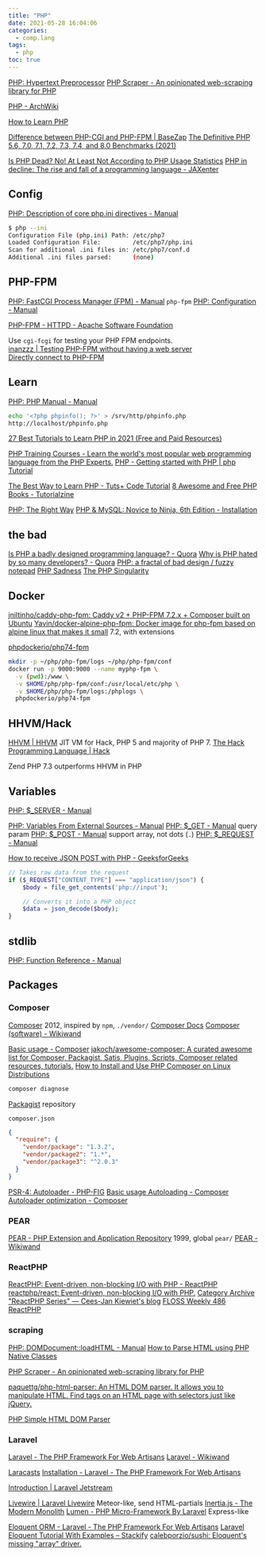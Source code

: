 ```yaml
---
title: "PHP"
date: 2021-05-28 16:04:06
categories:
  - comp.lang
tags:
  - php
toc: true
---
```


[PHP: Hypertext Preprocessor](https://www.php.net/)
[PHP Scraper - An opinionated web-scraping library for PHP](https://phpscraper.de/)

[PHP - ArchWiki](https://wiki.archlinux.org/title/PHP)

[How to Learn PHP](https://code.tutsplus.com/articles/how-to-learn-php--cms-37726)

[Difference between PHP-CGI and PHP-FPM | BaseZap](https://www.basezap.com/difference-php-cgi-php-fpm/)
[The Definitive PHP 5.6, 7.0, 7.1, 7.2, 7.3, 7.4, and 8.0 Benchmarks (2021)](https://kinsta.com/blog/php-benchmarks/)

[Is PHP Dead? No! At Least Not According to PHP Usage Statistics](https://kinsta.com/blog/is-php-dead/)
[PHP in decline: The rise and fall of a programming language - JAXenter](https://jaxenter.com/php-tiobe-sept-2019-162096.html)

## Config

[PHP: Description of core php.ini directives - Manual](https://www.php.net/manual/en/ini.core.php)

```sh
$ php --ini
Configuration File (php.ini) Path: /etc/php7
Loaded Configuration File:         /etc/php7/php.ini
Scan for additional .ini files in: /etc/php7/conf.d
Additional .ini files parsed:      (none)
```

## PHP-FPM

[PHP: FastCGI Process Manager (FPM) - Manual](https://www.php.net/manual/en/install.fpm.php) `php-fpm`
[PHP: Configuration - Manual](https://www.php.net/manual/en/install.fpm.configuration.php)

[PHP-FPM - HTTPD - Apache Software Foundation](https://cwiki.apache.org/confluence/display/httpd/PHP-FPM)

Use `cgi-fcgi` for testing your PHP FPM endpoints.  
[inanzzz | Testing PHP-FPM without having a web server](http://www.inanzzz.com/index.php/post/653v/testing-php-fpm-without-having-a-web-server)  
[Directly connect to PHP-FPM](https://easyengine.io/tutorials/php/directly-connect-php-fpm/)

## Learn

[PHP: PHP Manual - Manual](https://www.php.net/manual/en/index.php)

```sh
echo '<?php phpinfo(); ?>' > /srv/http/phpinfo.php
http://localhost/phpinfo.php
```

[27 Best Tutorials to Learn PHP in 2021 (Free and Paid Resources)](https://kinsta.com/blog/php-tutorials/)

[PHP Training Courses - Learn the world's most popular web programming language from the PHP Experts.](http://www.zend.com/en/services/training#PHP%20Courses)
[PHP - Getting started with PHP | php Tutorial](https://riptutorial.com/php)

[The Best Way to Learn PHP - Tuts+ Code Tutorial](http://code.tutsplus.com/tutorials/the-best-way-to-learn-php--net-22287)
[8 Awesome and Free PHP Books - Tutorialzine](https://tutorialzine.com/2018/03/8-awesome-and-free-php-books)

[PHP: The Right Way](https://www.phptherightway.com/)
[PHP & MySQL: Novice to Ninja, 6th Edition - Installation](https://www.sitepoint.com/premium/books/php-mysql-novice-to-ninja-6th-edition/read/1)

## the bad

[Is PHP a badly designed programming language? - Quora](https://www.quora.com/Is-PHP-a-badly-designed-programming-language)
[Why is PHP hated by so many developers? - Quora](https://www.quora.com/Why-is-PHP-hated-by-so-many-developers)
[PHP: a fractal of bad design / fuzzy notepad](http://eev.ee/blog/2012/04/09/php-a-fractal-of-bad-design/)
[PHP Sadness](http://phpsadness.com/)
[The PHP Singularity](http://blog.codinghorror.com/the-php-singularity/)

## Docker

[jniltinho/caddy-php-fpm: Caddy v2 + PHP-FPM 7.2.x + Composer built on Ubuntu](https://github.com/jniltinho/caddy-php-fpm)
[Yavin/docker-alpine-php-fpm: Docker image for php-fpm based on alpine linux that makes it small](https://github.com/Yavin/docker-alpine-php-fpm) 7.2, with extensions

[phpdockerio/php74-fpm](https://hub.docker.com/r/phpdockerio/php74-fpm/)

```sh
mkdir -p ~/php/php-fpm/logs ~/php/php-fpm/conf
docker run -p 9000:9000 --name myphp-fpm \
  -v (pwd):/www \
  -v $HOME/php/php-fpm/conf:/usr/local/etc/php \
  -v $HOME/php/php-fpm/logs:/phplogs \
  phpdockerio/php74-fpm
```

## HHVM/Hack

[HHVM | HHVM](http://hhvm.com/) JIT VM for Hack, PHP 5 and majority of PHP 7.
[The Hack Programming Language | Hack](http://hacklang.org/)

Zend PHP 7.3 outperforms HHVM in PHP

## Variables

[PHP: $\_SERVER - Manual](https://www.php.net/manual/en/reserved.variables.server.php)

[PHP: Variables From External Sources - Manual](https://www.php.net/manual/en/language.variables.external.php)
[PHP: $\_GET - Manual](https://www.php.net/manual/en/reserved.variables.get.php) query param
[PHP: $\_POST - Manual](https://www.php.net/manual/en/reserved.variables.post.php) support array, not dots (`.`)
[PHP: $\_REQUEST - Manual](https://www.php.net/manual/en/reserved.variables.request.php)

[How to receive JSON POST with PHP - GeeksforGeeks](https://www.geeksforgeeks.org/how-to-receive-json-post-with-php/)

```php
// Takes raw data from the request
if ($_REQUEST["CONTENT_TYPE"] === "application/json") {
	$body = file_get_contents('php://input');

	// Converts it into a PHP object
	$data = json_decode($body);
}
```

## stdlib

[PHP: Function Reference - Manual](https://www.php.net/manual/en/funcref.php)

## Packages

### Composer

[Composer](https://getcomposer.org/) 2012, inspired by `npm`, `./vendor/`
[Composer Docs](https://getcomposer.org/doc/)
[Composer (software) - Wikiwand](<https://www.wikiwand.com/en/Composer_(software)>)

[Basic usage - Composer](https://getcomposer.org/doc/01-basic-usage.md)
[jakoch/awesome-composer: A curated awesome list for Composer, Packagist, Satis, Plugins, Scripts, Composer related resources, tutorials.](https://github.com/jakoch/awesome-composer)
[How to Install and Use PHP Composer on Linux Distributions](https://www.ubuntupit.com/how-to-install-and-use-php-composer-on-linux-distributions/)

```sh
composer diagnose
```

[Packagist](https://packagist.org/) repository

`composer.json`

```json
{
  "require": {
    "vendor/package": "1.3.2",
    "vendor/package2": "1.*",
    "vendor/package3": "^2.0.3"
  }
}
```

[PSR-4: Autoloader - PHP-FIG](https://www.php-fig.org/psr/psr-4/)
[Basic usage Autoloading - Composer](https://getcomposer.org/doc/01-basic-usage.md#autoloading)
[Autoloader optimization - Composer](https://getcomposer.org/doc/articles/autoloader-optimization.md)

### PEAR

[PEAR - PHP Extension and Application Repository](https://pear.php.net/) 1999, global `pear/`
[PEAR - Wikiwand](https://www.wikiwand.com/en/PEAR)

### ReactPHP

[ReactPHP: Event-driven, non-blocking I/O with PHP - ReactPHP](https://reactphp.org/)
[reactphp/react: Event-driven, non-blocking I/O with PHP.](https://github.com/reactphp/react)
[Category Archive "ReactPHP Series" — Cees-Jan Kiewiet's blog](https://blog.wyrihaximus.net/categories/reactphp-series/)
[FLOSS Weekly 486 ReactPHP](https://twit.tv/shows/floss-weekly/episodes/486)

### scraping

[PHP: DOMDocument::loadHTML - Manual](https://www.php.net/manual/en/domdocument.loadhtml.php)
[How to Parse HTML using PHP Native Classes](https://codingreflections.com/php-parse-html/)

[PHP Scraper - An opinionated web-scraping library for PHP](https://phpscraper.de/)

[paquettg/php-html-parser: An HTML DOM parser. It allows you to manipulate HTML. Find tags on an HTML page with selectors just like jQuery.](https://github.com/paquettg/php-html-parser)

[PHP Simple HTML DOM Parser](https://simplehtmldom.sourceforge.io/)

### Laravel

[Laravel - The PHP Framework For Web Artisans](https://laravel.com/)
[Laravel - Wikiwand](https://www.wikiwand.com/en/Laravel)

[Laracasts](https://laracasts.com/)
[Installation - Laravel - The PHP Framework For Web Artisans](https://laravel.com/docs/)

[Introduction | Laravel Jetstream](https://jetstream.laravel.com/2.x/introduction.html)

[Livewire | Laravel Livewire](https://laravel-livewire.com/) Meteor-like, send HTML-partials
[Inertia.js - The Modern Monolith](https://inertiajs.com/)
[Lumen - PHP Micro-Framework By Laravel](https://lumen.laravel.com/) Express-like

[Eloquent ORM - Laravel - The PHP Framework For Web Artisans](https://laravel.com/docs/5.0/eloquent)
[Laravel Eloquent Tutorial With Examples – Stackify](https://stackify.com/laravel-eloquent-tutorial/amp/)
[calebporzio/sushi: Eloquent's missing "array" driver.](https://github.com/calebporzio/sushi)
